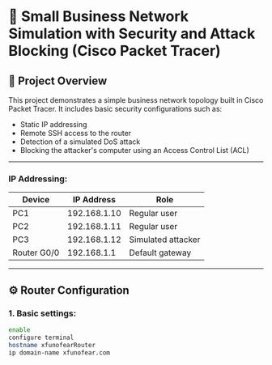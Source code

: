 # 🔐 Small Business Network Simulation with Security and Attack Blocking (Cisco Packet Tracer)

## 🧩 Project Overview

This project demonstrates a simple business network topology built in Cisco Packet Tracer. It includes basic security configurations such as:

- Static IP addressing
- Remote SSH access to the router
- Detection of a simulated DoS attack
- Blocking the attacker's computer using an Access Control List (ACL)

---
### IP Addressing:

| Device        | IP Address      | Role                |
|---------------|------------------|---------------------|
| PC1           | 192.168.1.10     | Regular user        |
| PC2           | 192.168.1.11     | Regular user        |
| PC3           | 192.168.1.12     | Simulated attacker  |
| Router G0/0   | 192.168.1.1      | Default gateway     |

---

## ⚙️ Router Configuration

### 1. Basic settings:

```bash
enable
configure terminal
hostname xfunofearRouter
ip domain-name xfunofear.com
